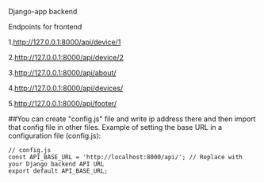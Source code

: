 Django-app backend

Endpoints for frontend

1.http://127.0.0.1:8000/api/device/1

2.http://127.0.0.1:8000/api/device/2

3.http://127.0.0.1:8000/api/about/

4.http://127.0.0.1:8000/api/devices/

5.http://127.0.0.1:8000/api/footer/

##You can create "config.js" file and write ip address there and then import that config file in other files.
Example of setting the base URL in a configuration file (config.js):
```
// config.js
const API_BASE_URL = 'http://localhost:8000/api/'; // Replace with your Django backend API URL
export default API_BASE_URL;

```
